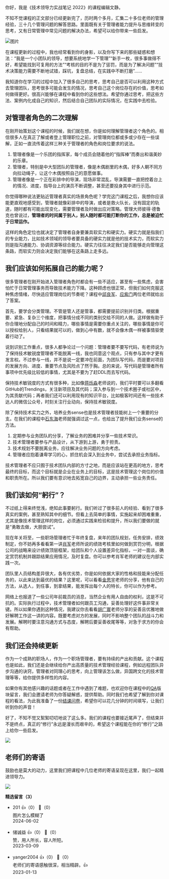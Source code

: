 你好，我是《技术领导力实战笔记 2022》的课程编辑文静。

不知不觉课程的正文部分已经更新完了，历时两个多月，汇集二十多位老师的管理经验，三十几个管理问题的解答思路。里面既有关于管理者能力提升与思维转变的思考，又有日常管理中常见问题的解决办法，希望可以给你带来一些启发。

![图片](https://static001.geekbang.org/resource/image/ff/42/ff914676a1b558d3795701406c9bfd42.jpg?wh=1920x1181)

在课程更新的过程中，我也经常看到你的身影，以及你写下来的那些疑惑和想法：“我是一个小团队的领导，想要系统地学一下管理”“新手一枚，很多事做得不好，希望能找到可复用的方法”“考核的目的不是为了惩罚，而是为了解决问题”“技术决策能力需要不断地试错，踩坑，复盘总结，在实践中不断打磨”……

我知道你在学习的过程中加入了很多自己的思考，思考自己是否可以利用这种方式去管理团队，思考很多可能会发生的情况，思考自己这个岗位存在的价值，思考如何做得更好。很高兴能够在课程中看到你的这些想法。希望你通过思考，把这些方法、案例内化成自己的知识，然后结合自己团队的实际情况，在实践中去检验。

## 对管理者角色的二次理解

在刚开始策划这个课程的时候，我们就在想，你是如何理解管理者这个角色的。相信很多人在真正了解或者登上管理职位之前，对管理岗位都或多或少存在一些误解，正如一直流传着这样三种关于管理者的角色和岗位要求的说法。

1. 管理者像是一个乐团的指挥家，每个成员会随着他的“指挥棒”而奏出和谐美妙的乐章。
2. 管理者，特别是中大型团队的管理者，像是木偶剧里的木偶，好多人朝不同方向拉动绳子，让这个木偶按照自己的意愿做事。
3. 管理者像是一个正在彩排中的导演，现场非常混乱，导演需要一直把控着台上的情况、进度，指导台上的演员不断调整，甚至还要投身其中进行示范。

你觉得哪种说法更贴近管理者真实的场景角色呢？学完这门课程之后，我想你应该能更直观地感受到，管理者就像彩排中的导演，或者是救火队长，没有固定的轨道，随时都有可能出现变化，需要管理者及时做出应对策略。管理大师彼得·德鲁克也曾说过，**管理者的时间属于别人，别人随时都可能打断你的工作，总是被迫忙于日常运作。**

这样的角色定位也就决定了管理者自身要兼具软实力和硬实力。硬实力就是指我们的专业能力，比如技术领域的领导者要具备的硬实力就是他的技术实力，而软实力则是指沟通能力、协调资源等综合能力。硬实力往往决定我们是否能够走向管理这条路，而软实力则会决定我们能够在这条路上走多远。

## 我们应该如何拓展自己的能力呢？

很多管理者在刚开始进入管理者角色时都会有一些不适应，甚至有一些焦虑，会害怕忙于日常管理事务而导致技术能力下降。这种顾虑也很正常，但我们如何克服这种焦虑情绪，尽快适应管理岗位的节奏呢？课程中[邱良军](https://time.geekbang.org/column/article/613114)、[应紫门](https://time.geekbang.org/column/article/612858)两位老师就给出了答案。

首先，要学会分类管理。不管是管人还是管事，都需要提前识别并归类。根据重要、紧急、复杂三个维度，把事情分成不同的类别交给不同的人做。这样做有助于你合理地分配自己的时间和精力，哪些事情是需要你重点关注的，哪些事情是你可以授权给别人，只看结果就可以的，做到心中有数，就不会像木偶一样被事情驱使着行动了。

说到识别工作重点，很多人都争论过一个问题：管理者要不要写代码，有老师说为了保持技术敏锐度管理者不能脱离一线，我也同意这个观点，只有参与其中才更有发言权。不过参与一线，并不是说一定要冲在前面，为团队写代码，而是要对项目的发展方向、进度、重要节点及风险点了然于胸。总的来说，写代码是管理者所有事项中优先级比较低的事情，尤其是不要为了赶DDL而去写代码。

保持技术敏锐度的方式有很多种，比如像[蒋烁淼](https://time.geekbang.org/column/article/615807)老师说的，我们平时要可以多翻看GitHub的Trendings，关注新项目及其代码；深入参与到一个技术圈子或社区中，为其贡献代码；再者我们还可以利用现有的知识平台，比如极客时间还有一些技术达人的微信公众号，时刻关注行业动向，保持技术敏锐度。

除了保持技术实力之外，培养业务sense也是技术管理者技能树上一个重要的分支。在我们的课程中[石东海](https://time.geekbang.org/column/article/619028)老师就强调过这一点，也给出了提升我们业务sense的方法。

1. 定期参与业务团队的分享，了解业务的困难并分享一些技术常识。
2. 技术管理者要参与产品设计，从下游到上游，勇于担责。
3. 技术规划不要脱离业务，应往解决业务问题的方向考虑。
4. 管理者应抱着谦卑学习的心，抓住机会深入到业务中，尝试去承担业务指标。

技术管理者不应只囿于技术团队内部的方寸之地，而是应该站在更高的地方，思考最终的目标，而这个目标就是企业在业务上的目标，这是技术管理这个岗位的价值和职责所在。所以我们要有意识地去拓宽自己的边界，主动承担一些业务责任。

## **我们该如何“躬行”？**

不过纸上得来终觉浅，绝知此事要躬行。我们听过了很多前人的经验、看到了很多真实的案例，甚至熟知其中的细节。但看上去简单的事情，实施起来却困难重重，尤其是像技术管理这样的岗位，必须通过实践来检验和提升，所以我们要做的就是“勇敢去做，大胆尝试”。

现在年关将至，一些职场管理者忙于年终复盘，来年的团队规划，任务安排，绩效制定，你不妨再多看看第一讲[肖军](https://time.geekbang.org/column/article/596926)老师所说的绩效考核里如何做到赏罚分明，根据公司的战略来设计绩效顶层框架，给团队和个人设置差异化指标，一对一面谈，确定赏罚机制并跟踪结果应用情况，及时复盘。你可以参考肖军老师的建议在内部实践一次。

团队里人员结构差异很大，各有优劣势，你是如何依据大家的性格和技能来分配任务的，以此来达到最优的结果？这里呢，可以看看[金思宇](https://time.geekbang.org/column/article/619018)老师的分享，他有自己的方法，从选人，到任事，到拿结果，能发挥出每个人的特长，你可以作为参考。

网络上也报道了一些公司年前裁员的消息，当然企业有用人自由的权利，这是不可抗的。实际执行过程中，技术管理者如何跟员工沟通，妥善处理好这件事非常关键。所以如果你遇到这种情况，我建议你去看看[胡广寰](https://time.geekbang.org/column/article/609473)老师分享的妥善且优雅地做好解聘工作这一讲的内容。既要考虑对方的发展，同时不影响整个团队的战斗力和发展。解聘时要注意沟通方式与态度，解聘后要妥善收尾等等，对急于求方的你会有帮助。

## **我们还会持续更新**

作为一个成熟的职场人，作为一个职场管理者，要有持续的产出和贡献。这个课程也是如此，我们还是会继续给你产出高质量的技术管理经验课程，例如远程团队异步沟通的诀窍，管理者对同理心的思考，向上管理该怎么做，异国跨文化的技术管理等等，给你提供多样性的内容。

如果你有其他感兴趣的话题或者在工作中遇到了难题，也欢迎你在课程中的[QA](https://time.geekbang.org/column/article/611137)版块留言，我们会邀请老师为你答疑解惑，提供帮助。同时我们也希望了解到你对课程的看法，为此我准备了一份[结课问卷](https://jinshuju.net/f/p1ocrt)，希望你可以花几分钟的时间填写，让我们听到你的声音！

好了，不知不觉又絮絮叨叨地说了这么多。我们的课程也要接近尾声了，但结束并不是终点，真正的“修行”永远是漫长而艰辛的，希望这个课程能在你的“修行”之路上给你一些启发。

[![](https://static001.geekbang.org/resource/image/ff/8c/fff8591c69b447bc0b4c2fb2fd9dcb8c.jpg?wh=1142x801)](https://jinshuju.net/f/p1ocrt)

## 老师们的寄语

鼓励也是莫大的动力，这里我们把课程中几位老师的寄语呈现在这里，我们一起精进领导力。

![](https://static001.geekbang.org/resource/image/56/12/56ef1942a5a584079ac90238b6f60f12.jpg?wh=1626x2734)
<div><strong>精选留言（3）</strong></div><ul>
<li><span>201</span> 👍（0） 💬（0）<div>图片怎么模糊了</div>2024-06-02</li><br/><li><span>储诚益</span> 👍（0） 💬（0）<div>赞，用人所长，容人所短。</div>2023-03-09</li><br/><li><span>yanger2004</span> 👍（0） 💬（0）<div>老师们的寄语感触很深，相当精辟。👍</div>2023-01-13</li><br/>
</ul>